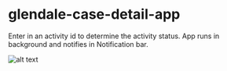 # glendale-case-detail-app
Enter in an activity id to determine the activity status. App runs in background and notifies in Notification bar. 

![alt text](https://cloud.githubusercontent.com/assets/5019140/25649311/308c8a26-2f89-11e7-8100-b191044b7a33.png) 
